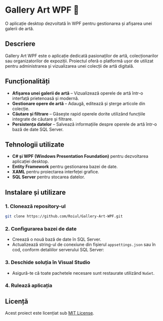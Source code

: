 
# Gallery Art WPF 🎨  
O aplicație desktop dezvoltată în WPF pentru gestionarea și afișarea unei galerii de artă.  

## Descriere  
Gallery Art WPF este o aplicație dedicată pasionaților de artă, colecționarilor sau organizatorilor de expoziții. Proiectul oferă o platformă ușor de utilizat pentru administrarea și vizualizarea unei colecții de artă digitală.  

## Funcționalități  
- **Afișarea unei galerii de artă** – Vizualizează operele de artă într-o interfață prietenoasă și modernă.  
- **Gestionare opere de artă** – Adaugă, editează și șterge articole din colecție.  
- **Căutare și filtrare** – Găsește rapid operele dorite utilizând funcțiile integrate de căutare și filtrare.  
- **Persistența datelor** – Salvează informațiile despre operele de artă într-o bază de date SQL Server.  

## Tehnologii utilizate  
- **C# și WPF (Windows Presentation Foundation)** pentru dezvoltarea aplicației desktop.  
- **Entity Framework** pentru gestionarea bazei de date.  
- **XAML** pentru proiectarea interfeței grafice.  
- **SQL Server** pentru stocarea datelor.  

## Instalare și utilizare  
### 1. Clonează repository-ul  
```bash
git clone https://github.com/Roiul/Gallery-Art-WPF.git
```  

### 2. Configurarea bazei de date  
- Creează o nouă bază de date în SQL Server.  
- Actualizează string-ul de conexiune din fișierul `appsettings.json` sau în cod, conform detaliilor serverului SQL Server:  

### 3. Deschide soluția în Visual Studio  
- Asigură-te că toate pachetele necesare sunt restaurate utilizând `NuGet`.  

### 4. Rulează aplicația    

## Licență  
Acest proiect este licențiat sub [MIT License](LICENSE).  

